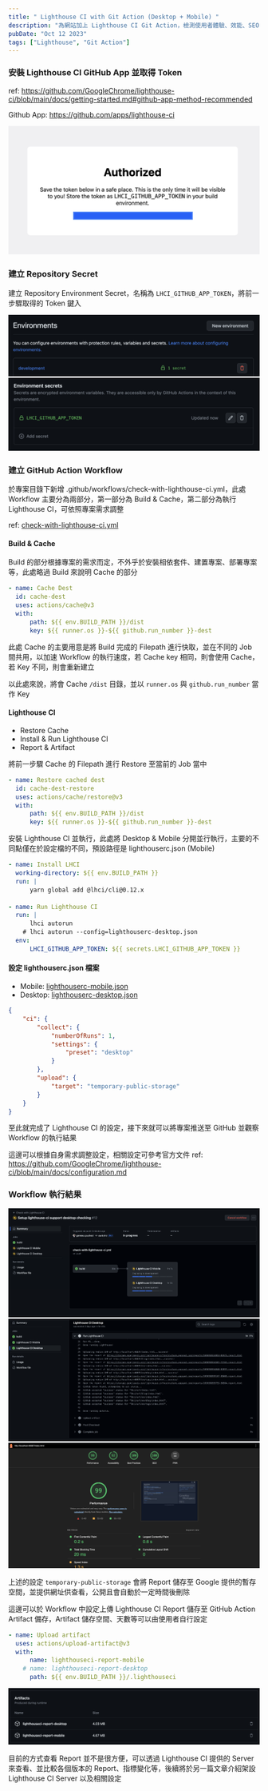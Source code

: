 ```yaml
---
title: " Lighthouse CI with Git Action (Desktop + Mobile) "
description: "為網站加上 Lighthouse CI Git Action，檢測使用者體驗、效能、SEO 等指標"
pubDate: "Oct 12 2023"
tags: ["Lighthouse", "Git Action"]
---
```


### 安裝 Lighthouse CI GitHub App 並取得 Token

ref: <https://github.com/GoogleChrome/lighthouse-ci/blob/main/docs/getting-started.md#github-app-method-recommended>

Github App: <https://github.com/apps/lighthouse-ci>

![](../../../assets/images/lighthouse-github-app-token.png)

### 建立 Repository Secret

建立 Repository Environment Secret，名稱為 <code>LHCI_GITHUB_APP_TOKEN</code>，將前一步驟取得的 Token 鍵入

![](../../../assets/images/lighthouse-repo-environment-secret-1.png)![](../../../assets/images/lighthouse-repo-environment-secret-2.png)

### 建立 GitHub Action Workflow

於專案目錄下新增 .github/workflows/check-with-lighthouse-ci.yml，此處 Workflow 主要分為兩部分，第一部分為 Build & Cache，第二部分為執行 Lighthouse CI，可依照專案需求調整

ref: [check-with-lighthouse-ci.yml](https://github.com/genexu/genexu.github.io/blob/main/.github/workflows/check-with-lighthouse-ci.yml)

#### Build & Cache

Build 的部分根據專案的需求而定，不外乎於安裝相依套件、建置專案、部署專案等，此處略過 Build 來說明 Cache 的部分

```yaml
- name: Cache Dest
  id: cache-dest
  uses: actions/cache@v3
  with:
      path: ${{ env.BUILD_PATH }}/dist
      key: ${{ runner.os }}-${{ github.run_number }}-dest
```

此處 Cache 的主要用意是將 Build 完成的 Filepath 進行快取，並在不同的 Job 間共用，以加速 Workflow 的執行速度，若 Cache key 相同，則會使用 Cache，若 Key 不同，則會重新建立

以此處來說，將會 Cache <code>/dist</code> 目錄，並以 <code>runner.os</code> 與 <code>github.run_number</code> 當作 Key

#### Lighthouse CI

-   Restore Cache
-   Install & Run Lighthouse CI
-   Report & Artifact

將前一步驟 Cache 的 Filepath 進行 Restore 至當前的 Job 當中

```yaml
- name: Restore cached dest
  id: cache-dest-restore
  uses: actions/cache/restore@v3
  with:
      path: ${{ env.BUILD_PATH }}/dist
      key: ${{ runner.os }}-${{ github.run_number }}-dest
```

安裝 Lighthouse CI 並執行，此處將 Desktop & Mobile 分開並行執行，主要的不同點僅在於設定檔的不同，預設路徑是 lighthouserc.json (Mobile)

```yaml
- name: Install LHCI
  working-directory: ${{ env.BUILD_PATH }}
  run: |
      yarn global add @lhci/cli@0.12.x

- name: Run Lighthouse CI
  run: |
      lhci autorun
    # lhci autorun --config=lighthouserc-desktop.json
  env:
      LHCI_GITHUB_APP_TOKEN: ${{ secrets.LHCI_GITHUB_APP_TOKEN }}
```

#### 設定 lighthouserc.json 檔案

-   Mobile: [lighthouserc-mobile.json](https://github.com/genexu/genexu.github.io/blob/main/lighthouserc.json)
-   Desktop: [lighthouserc-desktop.json](https://github.com/genexu/genexu.github.io/blob/main/lighthouserc-desktop.json)

```json
{
	"ci": {
		"collect": {
			"numberOfRuns": 1,
			"settings": {
				"preset": "desktop"
			}
		},
		"upload": {
			"target": "temporary-public-storage"
		}
	}
}
```

至此就完成了 Lighthouse CI 的設定，接下來就可以將專案推送至 GitHub 並觀察 Workflow 的執行結果

這邊可以根據自身需求調整設定，相關設定可參考官方文件
ref: <https://github.com/GoogleChrome/lighthouse-ci/blob/main/docs/configuration.md>



### Workflow 執行結果

![](../../../assets/images/lighthouse-workflow.png)![](../../../assets/images/lighthouse-git-action-output.png)![](../../../assets/images/lighthouse-report.png)

上述的設定 <code>temporary-public-storage</code> 會將 Report 儲存至 Google 提供的暫存空間，並提供網址供查看，公開且會自動於一定時間後刪除

這邊可以於 Workflow 中設定上傳 Lighthouse CI Report 儲存至 GitHub Action Artifact 備存，Artifact 儲存空間、天數等可以由使用者自行設定

```yaml
- name: Upload artifact
  uses: actions/upload-artifact@v3
  with:
      name: lighthouseci-report-mobile
    # name: lighthouseci-report-desktop
      path: ${{ env.BUILD_PATH }}/.lighthouseci
```

![](../../../assets/images/lighthouse-git-action-artifacts.png)

目前的方式查看 Report 並不是很方便，可以透過 Lighthouse CI 提供的 Server 來查看、並比較各個版本的 Report、指標變化等，後續將於另一篇文章介紹架設 Lighthouse CI Server 以及相關設定
